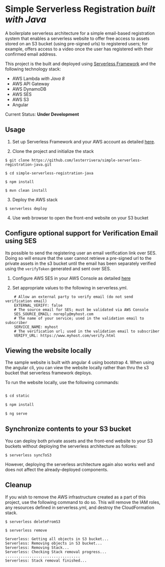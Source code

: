 # Simple Serverless Registration _built with Java_

A boilerplate serverless architecture for a simple email-based registration system that enables a serverless website to 
offer free access to assets stored on an S3 bucket (using pre-signed urls) to registered users; for example, offers 
access to a video once the user has registered with their confirmed email address.

This project is the built and deployed using [Serverless Framework](https://serverless.com) and the following technology stack:
- AWS Lambda _with Java 8_
- AWS API Gateway
- AWS DynamoDB
- AWS SES
- AWS S3
- Angular

Current Status: __Under Development__

## Usage

1. Set up Serverless Framework and your AWS account as detailed [here](https://serverless.com/framework/docs/getting-started/).

2. Clone the project and initialize the stack

```
$ git clone https://github.com/lesterrivera/simple-serverless-registration-java.git

$ cd simple-serverless-registration-java

$ npm install

$ mvn clean install

```

3. Deploy the AWS stack

```
$ serverless deploy
```

4. Use web browser to open the front-end website on your S3 bucket

## Configure optional support for Verification Email using SES
Its possible to send the registering user an email verification link over SES. Doing so will ensure that 
the user cannot retrieve a pre-signed url to the private assets in the s3 bucket until the email
has been separately verified using the `verifyToken` generated and sent over SES.

1. Configure AWS SES in your AWS Console as detailed [here](http://docs.aws.amazon.com/ses/latest/DeveloperGuide/before-you-begin.html) 

2. Set appropriate values to the following  in serverless.yml.

```$yml
    # Allow an external party to verify email (do not send verification email)
    EXTERNAL_VERIFY: false
    # The source email for SES; must be validated via AWS Console
    SES_SOURCE_EMAIL: noreply@myhost.com
    # The name of your service; used in the validation email to subscriber
    SERVICE_NAME: myhost
    # The verification url; used in the validation email to subscriber
    VERIFY_URL: https://www.myhost.com/verify.html
```

## Viewing the website locally
The sample website is built with angular 4 using bootstrap 4. When using the angular cli,
you can view the website locally rather than thru the s3 bucket that serverless framework deploys. 

To run the website locally, use the following commands:
```bash

$ cd static

$ npm install

$ ng serve

```

## Synchronize contents to your S3 bucket
You can deploy both private assets and the front-end website to your S3 buckets without deploying the serverless architecture as follows:

```
$ serverless syncToS3
```

However, deploying the serverless architecture again also works well and does not affect the already-deployed components.

## Cleanup
If you wish to remove the AWS infrastructure created as a part of this project, use the following command to do so. 
This will remove the IAM roles, any resources defined in serverless.yml, and destroy the CloudFormation stack.

```
$ serverless deleteFromS3

$ serverless remove

Serverless: Getting all objects in S3 bucket...
Serverless: Removing objects in S3 bucket...
Serverless: Removing Stack...
Serverless: Checking Stack removal progress...
..................................
Serverless: Stack removal finished...
```
